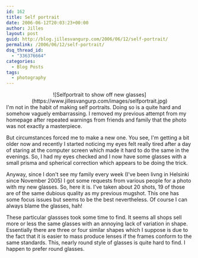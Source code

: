 ```yaml
---
id: 162
title: Self portrait
date: 2006-06-12T20:03:23+00:00
author: Jilles
layout: post
guid: http://blog.jillesvangurp.com/2006/06/12/self-portrait/
permalink: /2006/06/12/self-portrait/
dsq_thread_id:
  - "336376664"
categories:
  - Blog Posts
tags:
  - photography
---
```

<div style="text-align: center">![Selfportrait to show off new glasses](https://www.jillesvangurp.com/images/selfportrait.jpg)</div>
I'm not in the habit of making self portraits. Doing so is a quite hard and somehow vaguely embarrassing. I removed my previous attempt from my homepage after repeated warnings from friends and family that the photo was not exactly a masterpiece.

But circumstances forced me to make a new one. You see, I'm getting a bit older now and recently I started noticing my eyes felt really tired after a day of staring at the computer screen which made it hard to do the same in the evenings. So, I had my eyes checked and I now have some glasses with a small prisma and spherical correction which appears to be doing the trick.

Anyway, since I don't see my family every week (I've been livng in Helsinki since November 2005) I got some requests from various people for a photo with my new glasses. So, here it is. I've taken about 20 shots, 19 of those are of the same dubious quality as my previous mugshot.  This one has some focus issues but seems to be the best nevertheless. Of course I can always blame the glasses, hah!

These particular glassses took some time to find. It seems all shops sell more or less the same glasses with an annoying lack of variation in shape. Essentially there are three or four similar shapes which I suppose is due to the fact that it is easier to mass produce lenses if the frames conform to the same standards. This, nearly round style of glasses is quite hard to find. I happen to prefer round glasses.